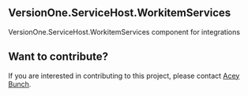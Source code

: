 ## VersionOne.ServiceHost.WorkitemServices
VersionOne.ServiceHost.WorkitemServices component for integrations

## Want to contribute?
If you are interested in contributing to this project, please contact [Acey Bunch](mailto:acey.bunch@versionone.com).
